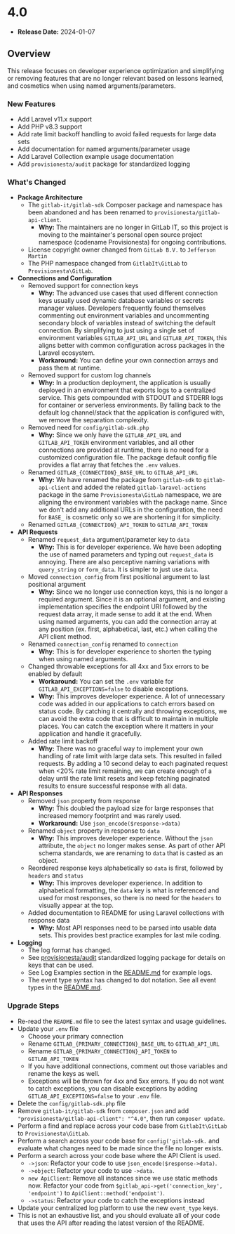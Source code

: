 # 4.0

* **Release Date:** 2024-01-07

## Overview

This release focuses on developer experience optimization and simplifying or removing features that are no longer relevant based on lessons learned, and cosmetics when using named arguments/parameters.

### New Features

- Add Laravel v11.x support
- Add PHP v8.3 support
- Add rate limit backoff handling to avoid failed requests for large data sets
- Add documentation for named arguments/parameter usage
- Add Laravel Collection example usage documentation
- Add `provisionesta/audit` package for standardized logging

### What's Changed

- **Package Architecture**
    - The `gitlab-it/gitlab-sdk` Composer package and namespace has been abandoned and has been renamed to `provisionesta/gitlab-api-client`.
        - **Why:** The maintainers are no longer in GitLab IT, so this project is moving to the maintainer's personal open source project namespace (codename Provisionesta) for ongoing contributions.
    - License copyright owner changed from `GitLab B.V.` to `Jefferson Martin`
    - The PHP namespace changed from `GitlabIt\GitLab` to `Provisionesta\GitLab`.
- **Connections and Configuration**
    - Removed support for connection keys
        - **Why:** The advanced use cases that used different connection keys usually used dynamic database variables or secrets manager values. Developers frequently found themselves commenting out environment variables and uncommenting secondary block of variables instead of switching the default connection. By simplifying to just using a single set of environment variables `GITLAB_API_URL` and `GITLAB_API_TOKEN`, this aligns better with common configuration across packages in the Laravel ecosystem.
        - **Workaround:** You can define your own connection arrays and pass them at runtime.
    - Removed support for custom log channels
        - **Why:** In a production deployment, the application is usually deployed in an environment that exports logs to a centralized service. This gets compounded with STDOUT and STDERR logs for container or serverless environments. By falling back to the default log channel/stack that the application is configured with, we remove the separation complexity.
    - Removed need for `config/gitlab-sdk.php`
        - **Why:** Since we only have the `GITLAB_API_URL` and `GITLAB_API_TOKEN` environment variables, and all other connections are provided at runtime, there is no need for a customized configuration file. The package default config file provides a flat array that fetches the `.env` values.
    - Renamed `GITLAB_{CONNECTION}_BASE_URL` to `GITLAB_API_URL`
        - **Why:** We have renamed the package from `gitlab-sdk` to `gitlab-api-client` and added the related `gitlab-laravel-actions` package in the same `Provisionesta\GitLab` namespace, we are aligning the environment variables with the package name. Since we don't add any additional URLs in the configuration, the need for `BASE_` is cosmetic only so we are shortening it for simplicity.
    - Renamed `GITLAB_{CONNECTION}_API_TOKEN` to `GITLAB_API_TOKEN`
- **API Requests**
    - Renamed `request_data` argument/parameter key to `data`
        - **Why:** This is for developer experience. We have been adopting the use of named parameters and typing out `request_data` is annoying. There are also perceptive naming variations with `query_string` or `form_data`. It is simpler to just use `data`.
    - Moved `connection_config` from first positional argument to last positional argument
        - **Why:** Since we no longer use connection keys, this is no longer a required argument. Since it is an optional argument, and existing implementation specifies the endpoint URI followed by the request data array, it made sense to add it at the end. When using named arguments, you can add the connection array at any position (ex. first, alphabetical, last, etc.) when calling the API client method.
    - Renamed `connection_config` renamed to `connection`
        - **Why:** This is for developer experience to shorten the typing when using named arguments.
    - Changed throwable exceptions for all 4xx and 5xx errors to be enabled by default
        - **Workaround:** You can set the `.env` variable for `GITLAB_API_EXCEPTIONS=false` to disable exceptions.
        - **Why:** This improves developer experience. A lot of unnecessary code was added in our applications to catch errors based on status code. By catching it centrally and throwing exceptions, we can avoid the extra code that is difficult to maintain in multiple places. You can catch the exception where it matters in your application and handle it gracefully.
    - Added rate limit backoff
        - **Why:** There was no graceful way to implement your own handling of rate limit with large data sets. This resulted in failed requests. By adding a 10 second delay to each paginated request when <20% rate limit remaining, we can create enough of a delay until the rate limit resets and keep fetching paginated results to ensure successful response with all data.
- **API Responses**
    - Removed `json` property from response
        - **Why:** This doubled the payload size for large responses that increased memory footprint and was rarely used.
        - **Workaround:** Use `json_encode($response->data)`
    - Renamed `object` property in response to `data`
        - **Why:** This improves developer experience. Without the `json` attribute, the `object` no longer makes sense. As part of other API schema standards, we are renaming to `data` that is casted as an object.
    - Reordered response keys alphabetically so `data` is first, followed by `headers` and `status`
        - **Why:** This improves developer experience. In addition to alphabetical formatting, the `data` key is what is referenced and used for most responses, so there is no need for the `headers` to visually appear at the top.
    - Added documentation to README for using Laravel collections with response data
        - **Why:** Most API responses need to be parsed into usable data sets. This provides best practice examples for last mile coding.
- **Logging**
    - The log format has changed.
    - See [provisionesta/audit](https://gitlab.com/provisionesta/audit) standardized logging package for details on keys that can be used.
    - See Log Examples section in the [README.md](https://gitlab.com/provisionesta/gitlab-api-client/-/blob/main/README.md#log-examples) for example logs.
    - The event type syntax has changed to dot notation. See all event types in the [README.md](https://gitlab.com/provisionesta/gitlab-api-client/-/blob/main/README.md#log-examples).

### Upgrade Steps

- Re-read the `README.md` file to see the latest syntax and usage guidelines.
- Update your `.env` file
    - Choose your primary connection
    - Rename `GITLAB_{PRIMARY_CONNECTION}_BASE_URL` to `GITLAB_API_URL`
    - Rename `GITLAB_{PRIMARY_CONNECTION}_API_TOKEN` to `GITLAB_API_TOKEN`
    - If you have additional connections, comment out those variables and rename the keys as well.
    - Exceptions will be thrown for 4xx and 5xx errors. If you do not want to catch exceptions, you can disable exceptions by adding `GITLAB_API_EXCEPTIONS=false` to your `.env` file.
- Delete the `config/gitlab-sdk.php` file
- Remove `gitlab-it/gitlab-sdk` from `composer.json` and add `"provisionesta/gitlab-api-client": "^4.0"`, then run `composer update`.
- Perform a find and replace across your code base from `GitlabIt\GitLab` to `Provisionesta\GitLab`.
- Perform a search across your code base for `config('gitlab-sdk.` and evaluate what changes need to be made since the file no longer exists.
- Perform a search across your code base where the API Client is used.
    - `->json`: Refactor your code to use `json_encode($response->data)`.
    - `->object`: Refactor your code to use `->data`.
    - `new ApiClient`: Remove all instances since we use static methods now. Refactor your code from `$gitlab_api->get('connection_key', 'endpoint')` to `ApiClient::method('endpoint')`.
    - `->status`: Refactor your code to catch the exceptions instead
- Update your centralized log platform to use the new `event_type` keys.
- This is not an exhaustive list, and you should evaluate all of your code that uses the API after reading the latest version of the README.
